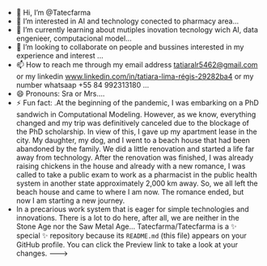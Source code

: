 - 👋 Hi, I’m @Tatecfarma
- 👀 I’m interested in AI and technology conected to pharmacy area...
- 🌱 I’m currently learning about mutiples inovation tecnology wich AI, data engenieer, computacional model...
- 💞️ I’m looking to collaborate on people and bussines interested in my experience and interest ...
- 📫 How to reach me through my email address tatiaralr5462@gmail.com or my linkedin www.linkedin.com/in/tatiara-lima-régis-29282ba4 or my number whatsaap +55 84 992313180 ...
- 😄 Pronouns: Sra or Mrs....
- ⚡ Fun fact: .At the beginning of the pandemic, I was embarking on a PhD sandwich in Computational Modeling. However, as we know, everything changed and my trip was definitively canceled due to the blockage of the PhD scholarship. In view of this, I gave up my apartment lease in the city. My daughter, my dog, and I went to a beach house that had been abandoned by the family. We did a little renovation and started a life far away from technology. After the renovation was finished, I was already raising chickens in the house and already with a new romance, I was called to take a public exam to work as a pharmacist in the public health system in another state approximately 2,000 km away. So, we all left the beach house and came to where I am now. The romance ended, but now I am starting a new journey.
- In a precarious work system that is eager for simple technologies and innovations. There is a lot to do here, after all, we are neither in the Stone Age nor the Saw Metal Age...
Tatecfarma/Tatecfarma is a ✨ special ✨ repository because its `README.md` (this file) appears on your GitHub profile.
You can click the Preview link to take a look at your changes.
--->
